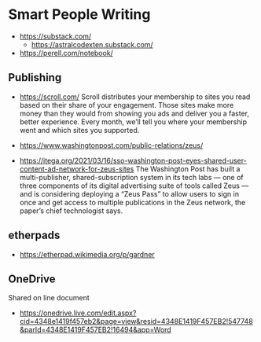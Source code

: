 # Smart People Writing


* https://substack.com/
	* https://astralcodexten.substack.com/
* https://perell.com/notebook/

## Publishing

* https://scroll.com/
Scroll distributes your membership to sites you read based on their share of your engagement. Those sites make more money than they would from showing you ads and deliver you a faster, better experience. Every month, we’ll tell you where your membership went and which sites you supported.

* https://www.washingtonpost.com/public-relations/zeus/
* https://itega.org/2021/03/16/sso-washington-post-eyes-shared-user-content-ad-network-for-zeus-sites
The Washington Post has built a multi-publisher, shared-subscription system in its tech labs — one of three components of its digital advertising suite of tools called Zeus — and is considering deploying a “Zeus Pass” to allow users to sign in once and get access to multiple publications in the Zeus network, the paper’s chief technologist says.

## etherpads

* https://etherpad.wikimedia.org/p/gardner


## OneDrive

Shared on line document

* https://onedrive.live.com/edit.aspx?cid=4348e1419f457eb2&page=view&resid=4348E1419F457EB2!547748&parId=4348E1419F457EB2!16494&app=Word